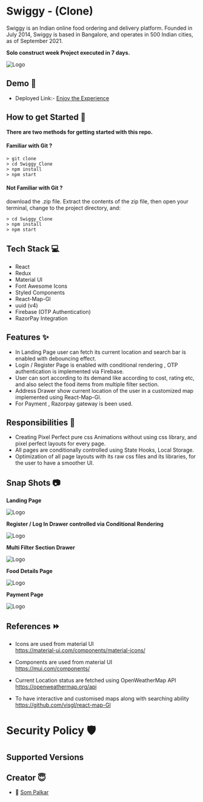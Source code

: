    # Swiggy - (Clone)

Swiggy is an Indian online food ordering and delivery platform. Founded in July 2014, Swiggy is based in Bangalore, and operates in 500 Indian cities, as of September 2021.

**Solo construct week Project executed in 7 days.**

![Logo](https://upload.wikimedia.org/wikipedia/en/thumb/1/12/Swiggy_logo.svg/1200px-Swiggy_logo.svg.png)

## Demo 🎥

- Deployed Link:- [Enjoy the Experience]( )

## How to get Started 🚀

**There are two methods for getting started with this repo.**

#### Familiar with Git ?

```
> git clone  
> cd Swiggy_Clone
> npm install
> npm start
```

#### Not Familiar with Git ?

download the .zip file. Extract the contents of the zip file, then open your terminal, change to the project directory, and:

```
> cd Swiggy_Clone
> npm install
> npm start
```

## Tech Stack 💻

- React
- Redux
- Material UI
- Font Awesome Icons
- Styled Components
- React-Map-Gl
- uuid (v4)
- Firebase (OTP Authentication)
- RazorPay Integration

## Features ✨

- In Landing Page user can fetch its current location and search bar is enabled with debouncing effect.
- Login / Register Page is enabled with conditional rendering , OTP authentication is implemented via Firebase.
- User can sort according to its demand like according to cost, rating etc, and also select the food items from multiple filter section.
- Address Drawer show current location of the user in a customized map implemented using React-Map-Gl.
- For Payment , Razorpay gateway is been used.

## Responsibilities 💪

- Creating Pixel Perfect pure css Animations without using css library, and pixel perfect layouts for every page.
- All pages are conditionally controlled using State Hooks, Local Storage.
- Optimization of all page layouts with its raw css files and its libraries, for the user to have a smoother UI.

## Snap Shots 📷

**Landing Page**

![Logo](https://images2.imgbox.com/d6/35/dapHztFi_o.jpg)

**Register / Log In Drawer controlled via Conditional Rendering**

![Logo](https://images2.imgbox.com/d3/7e/IRjy3CQ5_o.jpg)

**Multi Filter Section Drawer**

![Logo](https://images2.imgbox.com/7f/9f/mz0doOdW_o.jpg)

**Food Details Page**

![Logo](https://images2.imgbox.com/72/e5/bawhJbvf_o.jpg)

**Payment Page**

![Logo](https://images2.imgbox.com/28/2c/NrF6G6p7_o.jpg)

## References ⏩

- Icons are used from material UI  
   https://material-ui.com/components/material-icons/

- Components are used from material UI  
   https://mui.com/components/

- Current Location status are fetched using OpenWeatherMap API
  https://openweathermap.org/api

- To have interactive and customised maps along with searching ability  
   https://github.com/visgl/react-map-Gl

# Security Policy 🛡️

## Supported Versions
 

## Creator 😇

- 👤 [Som Palkar](https://github.com/Sompalkar)




















